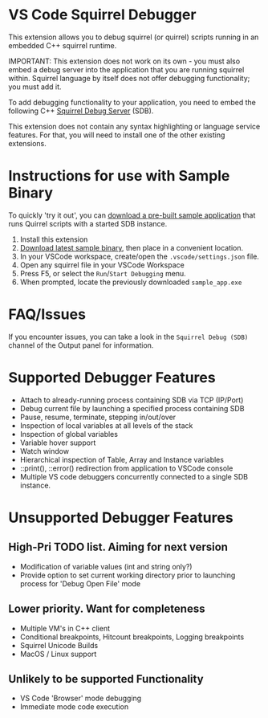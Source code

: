 # VS Code Squirrel Debugger
This extension allows you to debug squirrel (or quirrel) scripts running in an embedded C++ squirrel runtime. 

IMPORTANT: This extension does not work on its own - you must also embed a debug server into the application that you are running squirrel within. Squirrel language by itself does not offer debugging functionality; you must add it.

To add debugging functionality to your application, you need to embed the following C++ [Squirrel Debug Server](https://github.com/leweaver/squirrel-debug-server) (SDB). 

This extension does not contain any syntax highlighting or language service features. For that, you will need to install one of the other existing extensions.

# Instructions for use with Sample Binary
To quickly 'try it out', you can [download a pre-built sample application](https://github.com/leweaver/squirrel-debug-server/releases/) that runs Quirrel scripts with a started SDB instance.

1. Install this extension
1. [Download latest sample binary](https://github.com/leweaver/squirrel-debug-server/releases/), then place in a convenient location.
1. In your VSCode workspace, create/open the `.vscode/settings.json` file.
1. Open any squirrel file in your VSCode Workspace
1. Press F5, or select the `Run`/`Start Debugging` menu.
1. When prompted, locate the previously downloaded `sample_app.exe`

# FAQ/Issues
If you encounter issues, you can take a look in the `Squirrel Debug (SDB)` channel of the Output panel for information. 

# Supported Debugger Features
- Attach to already-running process containing SDB via TCP (IP/Port)
- Debug current file by launching a specified process containing SDB
- Pause, resume, terminate, stepping in/out/over
- Inspection of local variables at all levels of the stack
- Inspection of global variables
- Variable hover support
- Watch window
- Hierarchical inspection of Table, Array and Instance variables
- ::print(), ::error() redirection from application to VSCode console
- Multiple VS code debuggers concurrently connected to a single SDB instance.

# Unsupported Debugger Features
## High-Pri TODO list. Aiming for next version
- Modification of variable values (int and string only?)
- Provide option to set current working directory prior to launching process for 'Debug Open File' mode

## Lower priority. Want for completeness
- Multiple VM's in C++ client
- Conditional breakpoints, Hitcount breakpoints, Logging breakpoints
- Squirrel Unicode Builds
- MacOS / Linux support

## Unlikely to be supported Functionality
- VS Code 'Browser' mode debugging
- Immediate mode code execution